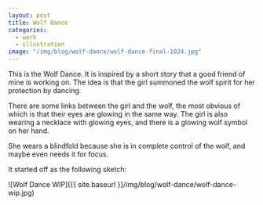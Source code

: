 ```yaml
---
layout: post
title: Wolf Dance
categories:
  - work
  - illustration
image: "/img/blog/wolf-dance/wolf-dance-final-1024.jpg"
---
```


This is the Wolf Dance. It is inspired by a short story that a good friend of mine is working on. The idea is that the girl summoned the wolf spirit for her protection by dancing.

There are some links between the girl and the wolf, the most obvious of which is that their eyes are glowing in the same way. The girl is also wearing a necklace with glowing eyes, and there is a glowing wolf symbol on her hand.

She wears a blindfold because she is in complete control of the wolf, and maybe even needs it for focus.

It started off as the following sketch:

![Wolf Dance WIP]({{ site.baseurl }}/img/blog/wolf-dance/wolf-dance-wip.jpg)